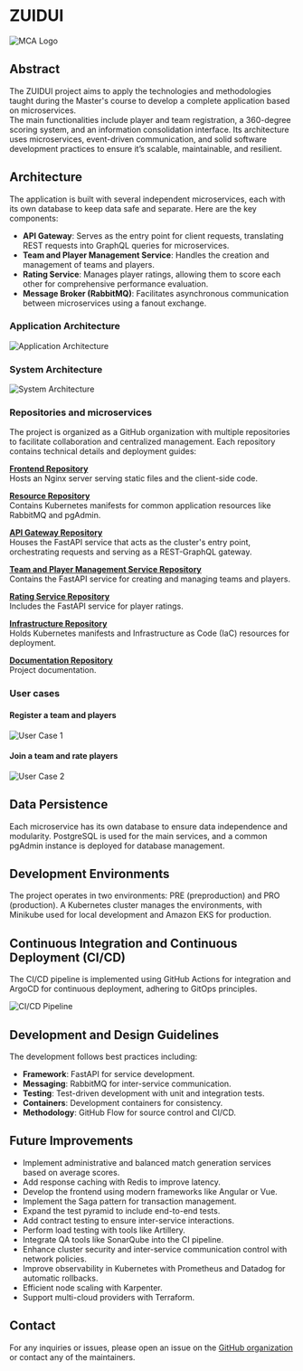# ZUIDUI

![MCA Logo](imgs/mca-logo.png)

## Abstract

The ZUIDUI project aims to apply the technologies and methodologies taught during the Master's course to develop a complete application based on microservices.  
The main functionalities include player and team registration, a 360-degree scoring system, and an information consolidation interface. Its architecture uses microservices, event-driven communication, and solid software development practices to ensure it’s scalable, maintainable, and resilient.

## Architecture

The application is built with several independent microservices, each with its own database to keep data safe and separate. Here are the key components:

- **API Gateway**: Serves as the entry point for client requests, translating REST requests into GraphQL queries for microservices.
- **Team and Player Management Service**: Handles the creation and management of teams and players.
- **Rating Service**: Manages player ratings, allowing them to score each other for comprehensive performance evaluation.
- **Message Broker (RabbitMQ)**: Facilitates asynchronous communication between microservices using a fanout exchange.

### Application Architecture

![Application Architecture](imgs/app-architecture.png)

### System Architecture

![System Architecture](imgs/sys-architecture.png)

### Repositories and microservices

The project is organized as a GitHub organization with multiple repositories to facilitate collaboration and centralized management. Each repository contains technical details and deployment guides:

**[Frontend Repository](https://github.com/zuidui/frontend)**  
Hosts an Nginx server serving static files and the client-side code.

**[Resource Repository](https://github.com/zuidui/resources)**  
Contains Kubernetes manifests for common application resources like RabbitMQ and pgAdmin.

**[API Gateway Repository](https://github.com/zuidui/api-gateway)**  
Houses the FastAPI service that acts as the cluster's entry point, orchestrating requests and serving as a REST-GraphQL gateway.

**[Team and Player Management Service Repository](https://github.com/zuidui/team-service)**  
Contains the FastAPI service for creating and managing teams and players.

**[Rating Service Repository](https://github.com/zuidui/rating-service)**  
Includes the FastAPI service for player ratings.

**[Infrastructure Repository](https://github.com/zuidui/infrastructure)**  
Holds Kubernetes manifests and Infrastructure as Code (IaC) resources for deployment.

**[Documentation Repository](https://github.com/zuidui/doc)**  
Project documentation.

### User cases

#### Register a team and players

![User Case 1](imgs/user-case-1.png)

#### Join a team and rate players

![User Case 2](imgs/user-case-2.png)

## Data Persistence

Each microservice has its own database to ensure data independence and modularity. PostgreSQL is used for the main services, and a common pgAdmin instance is deployed for database management.

## Development Environments

The project operates in two environments: PRE (preproduction) and PRO (production). A Kubernetes cluster manages the environments, with Minikube used for local development and Amazon EKS for production.

## Continuous Integration and Continuous Deployment (CI/CD)

The CI/CD pipeline is implemented using GitHub Actions for integration and ArgoCD for continuous deployment, adhering to GitOps principles.

![CI/CD Pipeline](imgs/ci-cd-pipeline.png)

## Development and Design Guidelines

The development follows best practices including:

- **Framework**: FastAPI for service development.
- **Messaging**: RabbitMQ for inter-service communication.
- **Testing**: Test-driven development with unit and integration tests.
- **Containers**: Development containers for consistency.
- **Methodology**: GitHub Flow for source control and CI/CD.

## Future Improvements

- Implement administrative and balanced match generation services based on average scores.
- Add response caching with Redis to improve latency.
- Develop the frontend using modern frameworks like Angular or Vue.
- Implement the Saga pattern for transaction management.
- Expand the test pyramid to include end-to-end tests.
- Add contract testing to ensure inter-service interactions.
- Perform load testing with tools like Artillery.
- Integrate QA tools like SonarQube into the CI pipeline.
- Enhance cluster security and inter-service communication control with network policies.
- Improve observability in Kubernetes with Prometheus and Datadog for automatic rollbacks.
- Efficient node scaling with Karpenter.
- Support multi-cloud providers with Terraform.

## Contact

For any inquiries or issues, please open an issue on the [GitHub organization](https://github.com/zuidui) or contact any of the maintainers.

